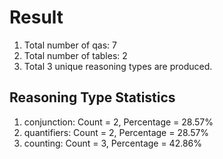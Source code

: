 # Result<br/>
1. Total number of qas: 7<br/>
2. Total number of tables: 2<br/>
3. Total 3 unique reasoning types are produced.<br/>
## **Reasoning Type Statistics**<br/>
1. conjunction: Count = 2, Percentage = 28.57%<br/>
2. quantifiers: Count = 2, Percentage = 28.57%<br/>
3. counting: Count = 3, Percentage = 42.86%<br/>
